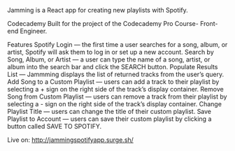 Jamming is a React app for creating new playlists with Spotify.

Codecademy
Built for the project of the Codecademy Pro Course- Front-end Engineer.

Features
Spotify Login — the first time a user searches for a song, album, or artist, Spotify will ask them to log in or set up a new account.
Search by Song, Album, or Artist — a user can type the name of a song, artist, or album into the search bar and click the SEARCH button.
Populate Results List — Jammming displays the list of returned tracks from the user’s query.
Add Song to a Custom Playlist — users can add a track to their playlist by selecting a + sign on the right side of the track’s display container.
Remove Song from Custom Playlist — users can remove a track from their playlist by selecting a - sign on the right side of the track’s display container.
Change Playlist Title — users can change the title of their custom playlist.
Save Playlist to Account — users can save their custom playlist by clicking a button called SAVE TO SPOTIFY.

Live on: http://jammingspotifyapp.surge.sh/

